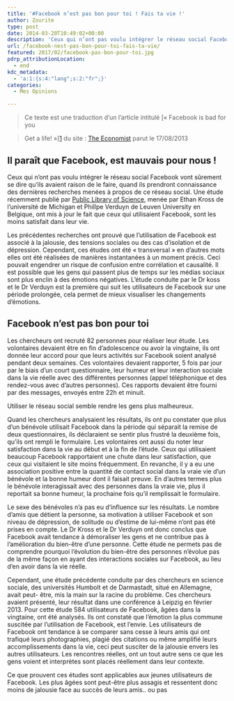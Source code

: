 ```yaml
---
title: '#Facebook n’est pas bon pour toi ! Fais ta vie !'
author: Zourite
type: post
date: 2014-03-20T10:49:02+00:00
description: 'Ceux qui n’ont pas voulu intégrer le réseau social Facebook vont sûrement se dire qu’ils avaient raison de le faire, quand ils prendront connaissance des dernières recherches menées à propos de ce réseau social. '
url: /facebook-nest-pas-bon-pour-toi-fais-ta-vie/
featured: 2017/02/facebook-pas-bon-pour-toi.jpg
pdrp_attributionLocation:
  - end
kdc_metadata:
  - 'a:1:{s:4:"lang";s:2:"fr";}'
categories:
  - Mes Opinions

---
```

> Ce texte est une traduction d’un l’article intitulé [« Facebook is bad for you
  
> Get a life! »][1] du site : [The Economist][2] parut le 17/08/2013

## Il paraît que Facebook, est mauvais pour nous !

Ceux qui n’ont pas voulu intégrer le réseau social Facebook vont sûrement se dire qu’ils avaient raison de le faire, quand ils prendront connaissance des dernières recherches menées à propos de ce réseau social. Une étude récemment publié par <a class="zem_slink" title="Public Library of Science" href="http://www.plos.org/" target="_blank" rel="homepage">Public Library of Science</a>, menée par Ethan Kross de l’université de Michigan et Phillpe Verduyn de Leuven University en Belgique, ont mis à jour le fait que ceux qui utilisaient Facebook, sont les moins satisfait dans leur vie.

Les précédentes recherches ont prouvé que l’utilisation de Facebook est associé à la jalousie, des tensions sociales ou des cas d’isolation et de dépression. Cependant, ces études ont été « transversal » en d’autres mots elles ont été réalisées de manières instantanées à un moment précis. Ceci pouvait engendrer un risque de confusion entre corrélation et causalité. Il est possible que les gens qui passent plus de temps sur les médias sociaux sont plus enclin à des émotions négatives. L’étude conduite par le Dr koss et le Dr Verduyn est la première qui suit les utilisateurs de Facebook sur une période prolongée, cela permet de mieux visualiser les changements d’émotions.

## Facebook n&rsquo;est pas bon pour toi

Les chercheurs ont recruté 82 personnes pour réaliser leur étude. Les volontaires devaient être en fin d’adolescence ou avoir la vingtaine, ils ont donnée leur accord pour que leurs activités sur Facebook soient analysé pendant deux semaines. Ces volontaires devaient rapporter, 5 fois par jour par le biais d’un court questionnaire, leur humeur et leur interaction sociale dans la vie réelle avec des différentes personnes (appel téléphonique et des rendez-vous avec d’autres personnes). Ces rapports devaient être fourni par des messages, envoyés entre 22h et minuit.

Utiliser le réseau social semble rendre les gens plus malheureux.
  
Quand les chercheurs analysaient les résultats, ils ont pu constater que plus d’un bénévole utilisait Facebook dans la période qui séparait la remise de deux questionnaires, ils déclaraient se sentir plus frustré la deuxième fois, qu’ils ont rempli le formulaire. Les volontaires ont aussi du noter leur satisfaction dans la vie au début et à la fin de l’étude. Ceux qui utilisaient beaucoup Facebook rapportaient une chute dans leur satisfaction, que ceux qui visitaient le site moins fréquemment. En revanche, il y a eu une association positive entre la quantité de contact social dans la vraie vie d’un bénévole et la bonne humeur dont il faisait preuve. En d’autres termes plus le bénévole interagissait avec des personnes dans la vraie vie, plus il reportait sa bonne humeur, la prochaine fois qu’il remplissait le formulaire.

Le sexe des bénévoles n’a pas eu d’influence sur les résultats. Le nombre d’amis que détient la personne, sa motivation à utiliser Facebook et son niveau de dépression, de solitude ou d’estime de lui-même n’ont pas été prises en compte. Le Dr Kross et le Dr Verduyn ont donc conclus que Facebook avait tendance à démoraliser les gens et ne contribue pas à l’amélioration du bien-être d’une personne. Cette étude ne permets pas de comprendre pourquoi l’évolution du bien-être des personnes n’évolue pas de la même façon en ayant des interactions sociales sur Facebook, au lieu d’en avoir dans la vie réelle.

Cependant, une étude précédente conduite par des chercheurs en science sociale, des universités Humbolt et de Darmastadt, situé en Allemagne, avait peut- être, mis la main sur la racine du problème. Ces chercheurs avaient présenté, leur résultat dans une conférence à Leipzig en février 2013. Pour cette étude 584 utilisateurs de Facebook, âgées dans la vingtaine, ont été analysés. Ils ont constaté que l’émotion la plus commune suscitée par l’utilisation de Facebook, est l’envie. Les utilisateurs de Facebook ont tendance à se comparer sans cesse à leurs amis qui ont trafiqué leurs photographies, plagié des citations ou même amplifié leurs accomplissements dans la vie, ceci peut susciter de la jalousie envers les autres utilisateurs. Les rencontres réelles, ont un tout autre sens ce que les gens voient et interprètes sont placés réellement dans leur contexte.

Ce que prouvent ces études sont applicables aux jeunes utilisateurs de Facebook. Les plus âgées sont peut-être plus assagis et ressentent donc moins de jalousie face au succès de leurs amis.. ou pas

 [1]: http://www.economist.com/news/science-and-technology/21583593-using-social-network-seems-make-people-more-miserable-get-life
 [2]: http://www.economist.com/